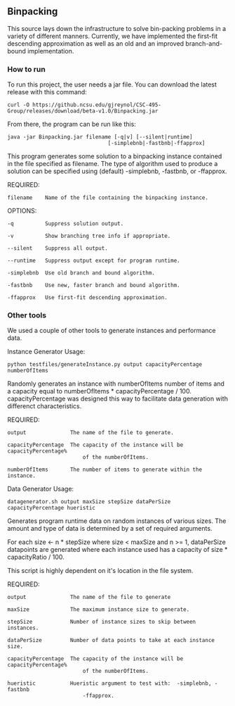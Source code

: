 ## Binpacking

This source lays down the infrastructure to solve bin-packing problems in a
variety of different manners.  Currently, we have implemented the first-fit
descending approximation as well as an old and an improved branch-and-bound
implementation.

### How to run

To run this project, the user needs a jar file.  You can download the latest
release with this command:

	curl -O https://github.ncsu.edu/gjreynol/CSC-495-Group/releases/download/beta-v1.0/Binpacking.jar

From there, the program can be run like this:

	java -jar Binpacking.jar filename [-q|v] [--silent|runtime]
									[-simplebnb|-fastbnb|-ffapprox]
									
This program generates some solution to a binpacking instance contained in 
the file specified as filename.  The type of algorithm used to produce a
solution can be specified using (default) -simplebnb, -fastbnb, or -ffapprox.

REQUIRED:

	filename	Name of the file containing the binpacking instance.

OPTIONS:

	-q			Suppress solution output.

	-v			Show branching tree info if appropriate.

	--silent	Suppress all output.

	--runtime	Suppress output except for program runtime.

	-simplebnb	Use old branch and bound algorithm.

	-fastbnb	Use new, faster branch and bound algorithm.

	-ffapprox	Use first-fit descending approximation.

### Other tools

We used a couple of other tools to generate instances and performance data.

Instance Generator
Usage:

	python testfiles/generateInstance.py output capacityPercentage numberOfItems

Randomly generates an instance with numberOfItems number of items and a capacity
equal to numberOfItems * capacityPercentage / 100.  capacityPercentage was designed
this way to facilitate data generation with differenct characteristics.

REQUIRED:

	output				The name of the file to generate.

	capacityPercentage	The capacity of the instance will be capacityPercentage%
							of the numberOfItems.
	
	numberOfItems		The number of items to generate within the instance.

Data Generator
Usage:

	datagenerator.sh output maxSize stepSize dataPerSize capacityPercentage hueristic

Generates program runtime data on random instances of various sizes.
The amount and type of data is determined by a set of required arguments.

For each size <- n * stepSize where size < maxSize and n >= 1, dataPerSize datapoints
are generated where each instance used has a capacity of size * capacityRatio / 100.

This script is highly dependent on it's location in the file system. 

REQUIRED:

	output				The name of the file to generate
	
	maxSize				The maximum instance size to generate.	

	stepSize			Number of instance sizes to skip between instances.
	
	dataPerSize			Number of data points to take at each instance size.
	
	capacityPercentage	The capacity of the instance will be capacityPercentage%
							of the numberOfItems. 
	
	hueristic			Hueristic argument to test with:  -simplebnb, -fastbnb
							-ffapprox.
							